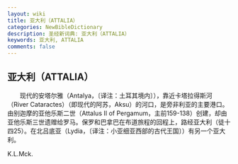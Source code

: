 ```yaml
---
layout: wiki
title: 亚大利（ATTALIA）
categories: NewBibleDictionary
description: 圣经新词典: 亚大利（ATTALIA）
keywords: 亚大利, ATTALIA
comments: false
---
```


## 亚大利（ATTALIA）

　　现代的安塔尔雅（Antalya，〔译注：土耳其境内〕），靠近卡塔拉得斯河（River Cataractes）（即现代的阿苏，Aksu）的河口，是旁非利亚的主要港口。由别迦摩的亚他乐斯二世（Attalus II of Pergamum，主前159-138）创建，却由亚他乐斯三世遗赠给罗马。保罗和巴拿巴在布道旅程的回程上，路经亚大利（徒十四25）。在北吕底亚（Lydia，〔译注：小亚细亚西部的古代王国〕）有另一个亚大利。

K.L.Mck.






